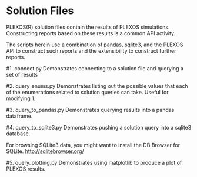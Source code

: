 # Solution Files
PLEXOS(R) solution files contain the results of PLEXOS simulations. Constructing reports 
based on these results is a common API activity.

The scripts herein use a combination of pandas, sqlite3, and the PLEXOS API to construct 
such reports and the extensibility to construct further reports.

#1. connect.py
Demonstrates connecting to a solution file and querying a set of results

#2. query_enums.py
Demonstrates listing out the possible values that each of the enumerations
related to solution queries can take. Useful for modifying 1.

#3. query_to_pandas.py
Demonstrates querying results into a pandas dataframe.

#4. query_to_sqlite3.py
Demonstrates pushing a solution query into a sqlite3 database.

For browsing SQLite3 data, you might want to install the DB Browser for SQLite.
http://sqlitebrowser.org/

#5. query_plotting.py
Demonstrates using matplotlib to produce a plot of PLEXOS results.
